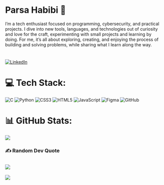 # Parsa Habibi 🤙

I’m a tech enthusiast focused on programming, cybersecurity, and practical projects. I dive into new tools, languages, and technologies out of curiosity and love for the craft, experimenting with small projects and learning by doing. For me, it’s all about exploring, creating, and enjoying the process of building and solving problems, while sharing what I learn along the way.

#

[![LinkedIn](https://img.shields.io/badge/LinkedIn-%230077B5.svg?logo=linkedin&logoColor=white)](https://linkedin.com/in/parsahabibi) 

# 💻 Tech Stack:
![C](https://img.shields.io/badge/c-%2300599C.svg?style=for-the-badge&logo=c&logoColor=white)  ![Python](https://img.shields.io/badge/python-3670A0?style=for-the-badge&logo=python&logoColor=ffdd54) ![CSS3](https://img.shields.io/badge/css3-%231572B6.svg?style=for-the-badge&logo=css3&logoColor=white) ![HTML5](https://img.shields.io/badge/html5-%23E34F26.svg?style=for-the-badge&logo=html5&logoColor=white) ![JavaScript](https://img.shields.io/badge/javascript-%23323330.svg?style=for-the-badge&logo=javascript&logoColor=%23F7DF1E) ![Figma](https://img.shields.io/badge/figma-%23F24E1E.svg?style=for-the-badge&logo=figma&logoColor=white) ![GitHub](https://img.shields.io/badge/github-%23121011.svg?style=for-the-badge&logo=github&logoColor=white)
# 📊 GitHub Stats:
![](https://github-readme-stats.vercel.app/api/top-langs/?username=l&theme=shadow_green&hide_border=false&include_all_commits=false&count_private=false&layout=compact)
### ✍️ Random Dev Quote
![](https://quotes-github-readme.vercel.app/api?type=horizontal&theme=merko)
---
[![](https://visitcount.itsvg.in/api?id=parsaaHb&icon=5&color=4)](https://visitcount.itsvg.in)

<!-- Proudly created with GPRM ( https://gprm.itsvg.in ) -->
